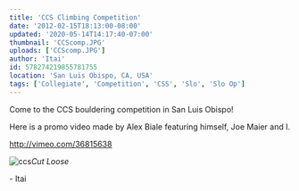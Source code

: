 ```yaml
---
title: 'CCS Climbing Competition'
date: '2012-02-15T18:13:00-08:00'
updated: '2020-05-14T14:17:40-07:00'
thumbnail: 'CCScomp.JPG'
uploads: ['CCScomp.JPG']
author: 'Itai'
id: 578274219855781755
location: 'San Luis Obispo, CA, USA'
tags: ['Collegiate', 'Competition', 'CSS', 'Slo', 'Slo Op']
---
```

Come to the CCS bouldering competition in San Luis Obispo!

Here is a promo video made by Alex Biale featuring himself, Joe Maier and I.

<http://vimeo.com/36815638>

![ccs](file://server-golden/Home/itai.axelrad/CCScomp.JPG)*Cut Loose*

\- Itai
